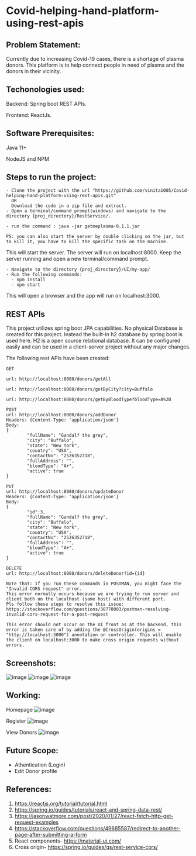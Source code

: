 # Covid-helping-hand-platform-using-rest-apis

## Problem Statement:
Currently due to increasing Covid-19 cases, there is a shortage of plasma donors. This platform is to help connect people in need of plasma and the donors in their vicinity.

## Techonologies used:
Backend: Spring boot REST APIs.

Frontend: ReactJs.

## Software Prerequisites:
Java 11+

NodeJS and NPM

## Steps to run the project:
```
- Clone the project with the url "https://github.com/vinita1005/Covid-helping-hand-platform-using-rest-apis.git"
  OR
  Download the code in a zip file and extract.
- Open a terminal/command prompt(windows) and navigate to the directory {proj_directory}/RestService/.

- run the command : java -jar getmeplasma-0.1.1.jar

PS: you can also start the server by double clicking on the jar, but to kill it, you have to kill the specific task on the machine.
```
This will start the server. The server will run on localhost:8000.
Keep the server running and open a new terminal/command prompt.
```
- Navigate to the directory {proj_directory}/UI/my-app/
- Run the following commands:
  - npm install
  - npm start
```
This will open a browser and the app will run on localhost:3000.

## REST APIs

This project utilizes spring boot JPA capabilities. No physical Database is created for this project. Instead the built-in h2 database by spring boot is used here.
H2 is a open source relational database. It can be configured easily and can be used in a client-server project without any major changes.

The following rest APIs have been created:

```
GET

url: http://localhost:8080/donors/getAll

url: http://localhost:8080/donors/getByCity?city=Buffalo

url: http://localhost:8080/donors/getByBloodType?bloodType=A%2B
```

```
POST
url: http://localhost:8080/donors/addDonor
Headers: {Content-Type: 'application/json'}
Body:
{
        "fullName": "Gandalf the grey",
        "city": "Buffalo",
        "state": "New York",
        "country": "USA",
        "contactNo": "2526352718",
        "fullAddress": "",
        "bloodType": "A+",
        "active": true
}
```

```
PUT
url: http://localhost:8080/donors/updateDonor
Headers: {Content-Type: 'application/json'}
Body:
{
        "id":3,
        "fullName": "Gandalf the grey",
        "city": "Buffalo",
        "state": "New York",
        "country": "USA",
        "contactNo": "2526352718",
        "fullAddress": "",
        "bloodType": "A+",
        "active": true
}
```

```
DELETE
url: http://localhost:8080/donors/deleteDonor?id={id}
```

```
Note that: If you run these commands in POSTMAN, you might face the "Invalid CORS request" error.
This error normally occurs because we are trying to run server and client both on the localhost (same host) with different port.
Pls follow these steps to resolve this issue: https://stackoverflow.com/questions/38778083/postman-resolving-invalid-cors-request-for-a-post-request

This error should not occur on the UI front as at the backend, this error is taken care of by adding the @CrossOrigin(origins = "http://localhost:3000") annotation on controller. This will enable the client on localhost:3000 to make cross origin requests without errors.
```


## Screenshots:
![image](https://user-images.githubusercontent.com/31128057/116014551-cbd86000-a603-11eb-9403-da32b89a66b7.png)
![image](https://user-images.githubusercontent.com/31128057/116014575-f1656980-a603-11eb-8ee4-ab235d164ea4.png)
![image](https://user-images.githubusercontent.com/31128057/116014586-fde9c200-a603-11eb-8ac4-2fa1d3cabcab.png)

## Working:
Homepage
![image](https://user-images.githubusercontent.com/31128057/116014613-1ce85400-a604-11eb-9a74-8e5185b03f95.png)

Register
![image](https://user-images.githubusercontent.com/31128057/116014667-56b95a80-a604-11eb-97d0-4ba87c38e388.png)

View Donors
![image](https://user-images.githubusercontent.com/31128057/116014692-87998f80-a604-11eb-8f74-42cfe4d4deb7.png)

## Future Scope:
- Athentication (Login)
- Edit Donor profile

## References:
1. https://reactjs.org/tutorial/tutorial.html
2. https://spring.io/guides/tutorials/react-and-spring-data-rest/
3. https://jasonwatmore.com/post/2020/01/27/react-fetch-http-get-request-examples
4. https://stackoverflow.com/questions/49685587/redirect-to-another-page-after-submitting-a-form
5. React components- https://material-ui.com/
6. Cross origin- https://spring.io/guides/gs/rest-service-cors/
